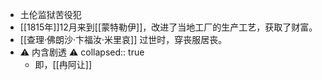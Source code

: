 - 土伦监狱苦役犯
- [[1815年]]12月来到[[蒙特勒伊]]，改进了当地工厂的生产工艺，获取了财富。
- [[查理·佛朗沙·卞福汝·米里哀]] 过世时，穿丧服居丧。
- ⚠️ 内含剧透 ⚠️
  collapsed:: true
	- 即，[[冉阿让]]